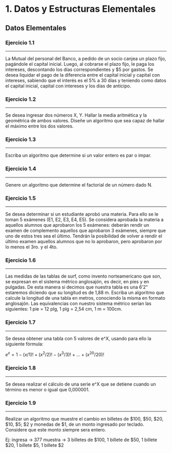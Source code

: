 # 1. Datos y Estructuras Elementales

## Datos Elementales

### Ejercicio 1.1
---

La Mutual del personal del Banco, a pedido de un socio canjea un plazo fijo, pagándole el capital inicial. Luego, al cobrarse el plazo fijo, le paga los intereses, descontando los días correspondientes y $5 por gastos. Se desea liquidar el pago de la diferencia entre el capital inicial y capital con intereses, sabiendo que el interés es el 5% a 30 días y teniendo como datos el capital inicial, capital con intereses y los días de anticipo.

### Ejercicio 1.2
---

Se desea ingresar dos números X, Y. Hallar la media aritmética y la geométrica de ambos valores. Diseñe un algoritmo que sea capaz de hallar el máximo entre los dos valores.

### Ejercicio 1.3
---

Escriba un algoritmo que determine si un valor entero es par o impar.

### Ejercicio 1.4
---

Genere un algoritmo que determine el factorial de un número dado N.

### Ejercicio 1.5
---

Se desea determinar si un estudiante aprobó una materia. Para ello se le toman 5 exámenes (E1, E2, E3, E4, E5). Se considera aprobada la materia a aquellos alumnos que aprobaron los 5 exámenes: deberán rendir un examen de complemento aquellos que aprobaron 3 exámenes, siempre que uno de estos tres sea el último.
Tendrán la posibilidad de volver a rendir el último examen aquellos alumnos que no lo aprobaron, pero aprobaron por lo menos el 3ro. y el 4to.

### Ejercicio 1.6
---

Las medidas de las tablas de surf, como invento norteamericano que son, se expresan en el sistema métrico anglosajón, es decir, en pies y en pulgadas. De esta manera si decimos que nuestra tabla es una 6’2” estaremos diciendo que su longitud es de 1,88 m. Escriba un algoritmo que calcule la longitud de una tabla en metros, conociendo la misma en formato anglosajón. Las equivalencias con nuestro sistema métrico serían las siguientes: 1 pie = 12 plg, 1 plg = 2,54 cm, 1 m = 100cm. 

### Ejercicio 1.7
---

Se desea obtener una tabla con 5 valores de e^X, usando para ello la siguiente fórmula:


$e^x  = 1 - (x/1)! + (x^2/2)! - (x^3/3)! + ... + (x^{20}/20)!$

### Ejercicio 1.8
---

Se desea realizar el cálculo de una serie e^X que se detiene cuando un término es menor o igual que 0,000001.

### Ejercicio 1.9
---

Realizar un algoritmo que muestre el cambio en billetes de \$100, \$50, \$20, \$10, \$5; \$2 y monedas de \$1, de un monto ingresado por teclado. Considere que este monto siempre sera entero.  

Ej: ingresa → 377 muestra → 3 billetes de \$100, 1 billete de \$50, 1 billete \$20, 1 billete \$5, 1 billete \$2